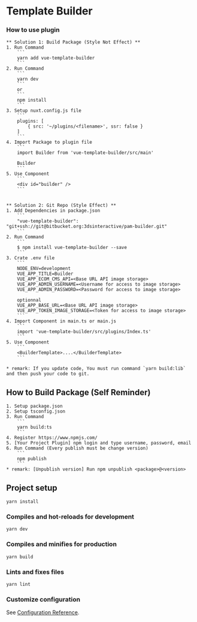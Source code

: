 # Template Builder

### How to use plugin
```
** Solution 1: Build Package (Style Not Effect) **
1. Run Command
    ```
    yarn add vue-template-builder
    ```
2. Run Command
    ```
    yarn dev
    ```
    or
    ```
    npm install
    ```
3. Setup nuxt.config.js file
    ```
    plugins: [
        { src: '~/plugins/<filename>', ssr: false }
    ]
    ```
4. Import Package to plugin file
    ```
    import Builder from 'vue-template-builder/src/main'

    Builder
    ```
5. Use Component
    ```
    <div id="builder" />
    ```


** Solution 2: Git Repo (Style Effect) **
1. Add Dependencies in package.json
    ```
    "vue-template-builder": "git+ssh://git@bitbucket.org:3dsinteractive/pam-builder.git"
    ```
2. Run Command
    ```
    $ npm install vue-template-builder --save
    ```
3. Crate .env file
    ```
    NODE_ENV=development
    VUE_APP_TITLE=Builder
    VUE_APP_ECOM_CMS_API=<Base URL API image storage>
    VUE_APP_ADMIN_USERNAME=<Username for access to image storage>
    VUE_APP_ADMIN_PASSWORD=<Password for access to image storage>

    optionnal
    VUE_APP_BASE_URL=<Base URL API image storage>
    VUE_APP_TOKEN_IMAGE_STORAGE=<Token for access to image storage>
    ```
4. Import Component in main.ts or main.js
    ```
    import 'vue-template-builder/src/plugins/Index.ts'
    ```
5. Use Component
    ```
    <BuilderTemplate>....</BuilderTemplate>
    ```

* remark: If you update code, You must run command `yarn build:lib` and then push your code to git.
```

## How to Build Package (Self Reminder)
```
1. Setup package.json
2. Setup tsconfig.json
3. Run Command
    ```
    yarn build:ts
    ```
4. Register https://www.npmjs.com/
5. [Your Project Plugin] npm login and type username, password, email
6. Run Command (Every publish must be change version)
    ```
    npm publish
    ```
* remark: [Unpublish version] Run npm unpublish <package>@<version>
```

## Project setup
```
yarn install
```

### Compiles and hot-reloads for development
```
yarn dev
```

### Compiles and minifies for production
```
yarn build
```

### Lints and fixes files
```
yarn lint
```

### Customize configuration
See [Configuration Reference](https://cli.vuejs.org/config/).
